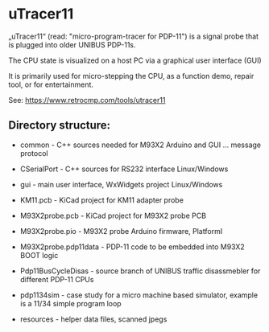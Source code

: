 # uTracer11

„uTracer11“ (read: "micro-program-tracer for PDP-11") is a signal probe that is plugged into older UNIBUS PDP-11s.

The CPU state is visualized on a host PC via a graphical user interface (GUI)

It is primarily used for micro-stepping the CPU, as a function demo, repair tool, or for entertainment.

See: https://www.retrocmp.com/tools/utracer11

## Directory structure:
* common - C++ sources needed for M93X2 Arduino and GUI ... message protocol
* CSerialPort - C++ sources for RS232 interface Linux/Windows

* gui - main user interface, WxWidgets project Linux/Windows

* KM11.pcb - KiCad project for KM11 adapter probe

* M93X2probe.pcb - KiCad project for M93X2 probe PCB

* M93X2probe.pio - M93X2 probe Arduino firmware, PlatformI

* M93X2probe.pdp11data - PDP-11 code to be embedded into M93X2 BOOT logic

* Pdp11BusCycleDisas - source branch of UNIBUS traffic disassmebler for different PDP-11 CPUs

* pdp1134sim - case study for a micro machine based simulator, example is a 11/34 simple program loop

* resources - helper data files, scanned jpegs

